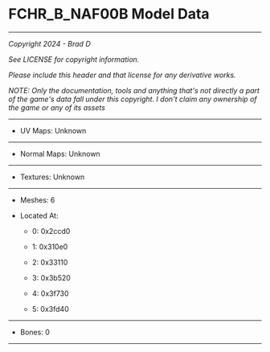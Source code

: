 # FCHR_B_NAF00B Model Data

---

*Copyright 2024 - Brad D*

*See LICENSE for copyright information.*

*Please include this header and that license for any derivative works.*

*NOTE: Only the documentation, tools and anything that's not directly a part of the game's data fall under this copyright. I don't claim any ownership of the game or any of its assets*

---


* UV Maps: Unknown

---

* Normal Maps: Unknown

---

* Textures: Unknown

---

* Meshes: 6

* Located At:

  * 0: 0x2ccd0

  * 1: 0x310e0

  * 2: 0x33110

  * 3: 0x3b520

  * 4: 0x3f730

  * 5: 0x3fd40

---

* Bones: 0

---

